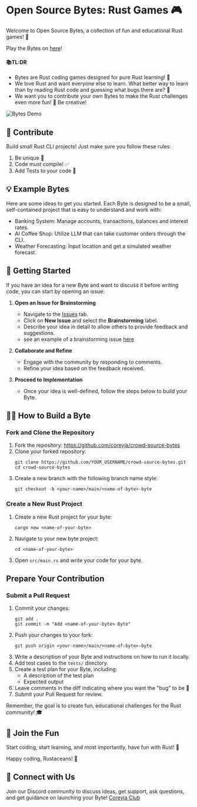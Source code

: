 # Open Source Bytes: Rust Games 🎮

Welcome to Open Source Bytes, a collection of fun and educational Rust games! 🦀

Play the Bytes on [here](https://coreyja.com/bytes)!

#### 📚TL:DR
- Bytes are Rust coding games designed for pure Rust learning! 🚀
- We love Rust and want everyone else to learn. What better way to learn than by reading Rust code and guessing what bugs there are? 🐛
- We want you to contribute your own Bytes to make the Rust challenges even more fun! 🤝 Be creative! 

![Bytes Demo](bytes-demo.gif)

## 🤝 Contribute

Build small Rust CLI projects! Just make sure you follow these rules:

1. Be unique 🌟
2. Code must compile! ✅
3. Add Tests to your code 🧪

## 💡 Example Bytes

Here are some ideas to get you started. Each Byte is designed to be a small, self-contained project that is easy to understand and work with:

- Banking System: Manage accounts, transactions, balances and interest rates.
- AI Coffee Shop: Utilize LLM that can take customer orders through the CLI.
- Weather Forecasting: Input location and get a simulated weather forecast.


## 🚀 Getting Started

If you have an idea for a new Byte and want to discuss it before writing code, you can start by opening an issue:

1. **Open an Issue for Brainstorming**  
   - Navigate to the [Issues](https://github.com/coreyja/crowd-source-bytes/issues) tab.
   - Click on **New Issue** and select the **Brainstorming** label.
   - Describe your idea in detail to allow others to provide feedback and suggestions.
   - see an example of a brainstorming issue [here](https://github.com/coreyja/crowd-source-bytes/issues/2)

2. **Collaborate and Refine**  
   - Engage with the community by responding to comments.
   - Refine your idea based on the feedback received.

3. **Proceed to Implementation**  
   - Once your idea is well-defined, follow the steps below to build your Byte.

## 🧑‍💻 How to Build a Byte

### Fork and Clone the Repository

1. Fork the repository: https://github.com/coreyja/crowd-source-bytes
2. Clone your forked repository:
   ```
   git clone https://github.com/YOUR_USERNAME/crowd-source-bytes.git
   cd crowd-source-bytes
   ```
3. Create a new branch with the following branch name style:
   ```
   git checkout -b <your-name>/main/<name-of-byte>-byte
   ```

### Create a New Rust Project

1. Create a new Rust project for your byte:
   ```
   cargo new <name-of-your-byte>
   ```
2. Navigate to your new byte project:
   ```
   cd <name-of-your-byte>
   ```
3. Open `src/main.rs` and write your code for your byte.

## Prepare Your Contribution

### Submit a Pull Request

1. Commit your changes:
   ```
   git add .
   git commit -m "Add <name-of-your-byte> Byte"
   ```
2. Push your changes to your fork:
   ```
   git push origin <your-name>/main/<name-of-byte>-byte
   ```
3. Write a description of your Byte and instructions on how to run it locally.
4. Add test cases to the `tests/` directory.
5. Create a test plan for your Byte, including:
   - A description of the test plan
   - Expected output
6. Leave comments in the diff indicating where you want the "bug" to be 🐞
7. Submit your Pull Request for review.

Remember, the goal is to create fun, educational challenges for the Rust community! 🎓

## 🎊 Join the Fun

Start coding, start learning, and most importantly, have fun with Rust! 🎊

Happy coding, Rustaceans! 🦀

## 🤝 Connect with Us

Join our Discord community to discuss ideas, get support, ask questions, and get guidance on launching your Byte! [Coreyja Club](https://coreyja.club/)
